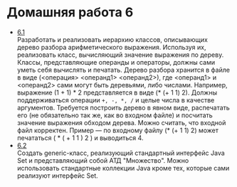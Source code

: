 Домашняя работа 6
=================

- [6.1](https://github.com/Victor-Y-Fadeev/SPbSU/tree/master/course1/sem2/hw6/task1) <br/>
Разработать и реализовать иерархию классов, описывающих дерево разбора арифметического выражения. Используя их, реализовать класс, вычисляющий значение выражения по дереву. Классы, представляющие операнды и операторы, должны сами уметь себя вычислять и печатать. Дерево разбора хранится в файле в виде (<операция> <операнд1> <операнд2>), где <операнд1> и <операнд2> сами могут быть деревьями, либо числами. Например, выражение (1 + 1) * 2 представляется в виде (* (+ 1 1) 2). Должны поддерживаться операции `+, -, *, /` и целые числа в качестве аргументов. Требуется построить дерево в явном виде, распечатать его (не обязательно так же, как во входном файле) и посчитать значение выражения обходом дерева. Можно считать, что входной файл корректен. Пример — по входному файлу (* (+ 1 1) 2) может печататься ( * ( + 1 1 ) 2 ) и выводиться 4.
- [6.2](https://github.com/Victor-Y-Fadeev/SPbSU/tree/master/course1/sem2/hw6/task2) <br/>
Создать generic-класс, реализующий стандартный интерфейс Java Set и представляющий собой АТД "Множество". Можно использовать стандартные коллекции Java кроме тех, которые сами реализуют интерфейс Set.
